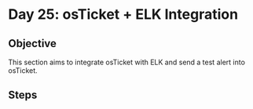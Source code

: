 # Day 25: osTicket + ELK Integration
## Objective
This section aims to integrate osTicket with ELK and send a test alert into osTicket.

## Steps
